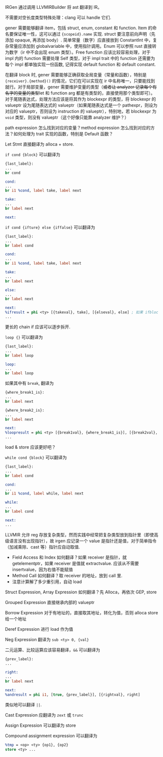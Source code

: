 IRGen 通过调用 LLVMIRBuilder 将 ast 翻译到 IR。

不需要对空长度类型特殊处理：clang 可以 handle 它们. 
<!-- gener 要对空长度类型 (使用 `E` 指代) 特殊处理，这具体包括 `()`, `struct{}`, `[ty; 0]`, `enum{}`, `struct {E,E,...}`, `[E; num]`, `!`. 空长度类型不出现在 ir 中，使用 `void` 代替，在 struct 中出现则直接删去那一项（注意其余项下标的改变）. 空长度 struct 和 enum 直接也不进行定义. -->

gener 需要能够翻译 item，包括 struct, enum, constant 和 function. Item 的命名要保证唯一性，这可以通过 `{scopeid}.name` 实现. struct 要注意前向声明（先添加 opaque, 再添加 body）. 简单常量（数字）应直接放到 ConstantInt 中，复杂常量应添加到 globalvariable 中，使用指针调用。Enum 可以参照 rust 直接转为数字（ir 中不会出现 enum 类型）。Free function 应该比较容易处理，对于 impl 内的 function 需要处理 Self 类型，对于 impl trait 中的 function 还需要为每个 impl 都单独实现一份函数, 记得实现 default function 和 default constant.

在翻译 block 时, gener 需要能够正确获取全局变量（常量和函数），特别是 `{receiver}.{method}()` 的情况，它们在可以实现在 ir 中名称唯一，只要能找到就行。对于局部变量，gener 需要维护变量的类型（~~或者让 analyzer 记录每个有名字的变量的类型~~let 和 function arg 都是有类型的，直接使用那个类型即可）。对于尾随表达式，处理方法应该是将其作为 blockexpr 的类型，将 blockexpr 的 valueptr 设为尾随表达式的 valueptr（如果尾随表达式是一个 pathexpr，则设为对应的 valueptr，否则设为 instruction 的 valueptr），特别地，若 blockexpr 为 `void` 类型，则没有 valueptr（这个好像只能靠 analyzer 维护？）

path expression 怎么找到对应的变量？method expression 怎么找到对应的方法？如何处理为 trait 实现的函数，特别是 Default 函数？



Let Stmt 直接翻译为 alloca + store.

`if cond {block}` 可以翻译为
```llvm 
{last_label}:
...
br cond

cond:
...
br i1 %cond, label take, label next

take:
...
br label next

next:
```

`if cond {ifture} else {iffalse}` 可以翻译为 
```llvm 
{last_label}:
...
br label cond

cond:
...
br i1 %cond, label take, label next

take:
...
br label next

else:
...
br label next

next:
%ifresult = phi <ty> [{takeval}, take], [{elseval}, else] ; 如果 ifblock 类型不为 void 
...
```

更长的 chain if 应该可以逐步拆开.

`loop {}` 可以翻译为 
```llvm 
{last_label}:
...
br label loop

loop:
...
br label loop
```
如果其中有 `break`, 翻译为 
```llvm
{where_break1_is}:
...
br label next

{where_break2_is}:
...
br label next

next:
%loopresult = phi <ty> [{break1val}, {where_break1_is}], [{break2val}, where_break2_is] ; 如果 loop 类型不为 void 
...
``` 
load & store 应该更好吧？

`while cond {block}` 可以翻译为 
```llvm 
{last_label}:
...
br label cond

cond:
...
br i1 %cond, label while, label next

while:
...
br label cond

next:
...
```

LLVMIR 允许 reg 存放复杂类型，然而实践中经常把复杂类型放到指针里（即使高级语言没有出现指针），故 irgen 应记录一个 value 是指针还是值，对于简单指令（加减乘除、cast 等）指针应自动取值.

- Field Access 和 Index 如何翻译？如果 receiver 是指针，就 getelementptr，如果 receiver 是值就 extractvalue. 应该从不需要 insertvalue，因为右值不能赋值
- Method Call 如何翻译？取 receiver 的地址，放到 call 里.
- 注意计算解了多少重引用，自动 load

Struct Expression, Array Expression 如何翻译？先 Alloca，再依次 GEP, store

Grouped Expression 直接继承内部的 valueptr

Borrow Expression 对于有地址的，直接取其地址，转化为值，否则 alloca store 给一个地址

Deref Expression 进行 load 作为值

Neg Expression 翻译为 `sub <ty> 0, {val}`

二元运算、比较运算应该容易翻译，`&&` 可以翻译为 
```llvm 
{prev_label}:
...

right:
...
br label next

next:
%andresult = phi i1, [true, {prev_label}], [{rightval}, right]
``` 
类似地可以翻译 `||`.

Cast Expression 应翻译为 `zext` 或 `trunc`

Assign Expression 可以翻译为 store

Compound assignment expression 可以翻译为 
```llvm 
%tmp = <op> <ty> {op1}, {op2}
store <ty> ...
```

